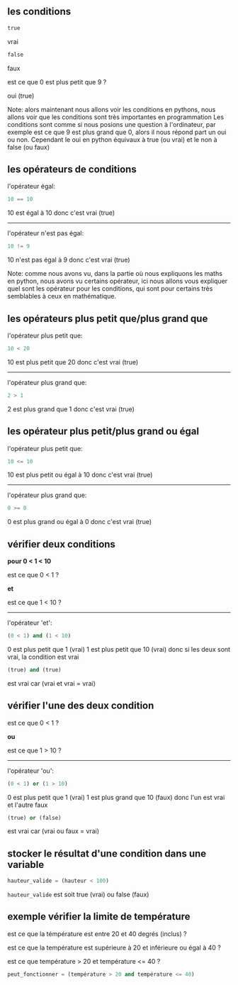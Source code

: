 ## les conditions
<div>

```python
true
```
vrai

</div><!-- .element: class="fragment" data-fragment-index="1" -->
<div>

```python
false
```
faux

</div><!-- .element: class="fragment" data-fragment-index="2" -->

est ce que 0 est plus petit que 9 ? <!-- .element: class="fragment" data-fragment-index="3" -->

oui (true)<!-- .element: class="fragment" data-fragment-index="4" -->


Note: 
alors maintenant nous allons voir les conditions en pythons, nous allons voir que les conditions sont très importantes en programmation
Les conditions sont comme si nous posions une question à l'ordinateur, par exemple est ce que 9 est plus grand que 0, alors il nous répond part un oui ou non. Cependant le oui en python équivaux à true (ou vrai) et le non à false (ou faux) 


## les opérateurs de conditions
<div>
l'opérateur égal:

```python
10 == 10
``` 
10 est égal à 10 donc c'est vrai (true)
</div>
<!-- .element: class="fragment" data-fragment-index="1" -->

<div>

----- 
l'opérateur n'est pas égal:

```python
10 != 9
``` 
10 n'est pas égal à 9 donc c'est vrai (true)
</div>
<!-- .element: class="fragment" data-fragment-index="2" -->

Note: 
comme nous avons vu, dans la partie où nous expliquons les maths en python, nous avons vu certains opérateur, ici nous allons vous expliquer quel sont les opérateur pour les conditions, qui sont pour certains très semblables à ceux en mathématique. 


## les opérateurs plus petit que/plus grand que

<div>
l'opérateur plus petit que:

```python
10 < 20
``` 
10 est plus petit que 20 donc c'est vrai (true)
</div>
<!-- .element: class="fragment" data-fragment-index="1" -->

<div>

----- 
l'opérateur plus grand que:

```python
2 > 1
``` 
2 est plus grand que 1 donc c'est vrai (true)
</div>
<!-- .element: class="fragment" data-fragment-index="2" -->


## les opérateur plus petit/plus grand ou égal

<div>
l'opérateur plus petit que:

```python
10 <= 10
``` 
10 est plus petit ou égal à 10 donc c'est vrai (true)
</div>
<!-- .element: class="fragment" data-fragment-index="1" -->

<div>

----- 
l'opérateur plus grand que:

```python
0 >= 0
``` 
0 est plus grand ou égal à 0 donc c'est vrai (true)
</div>
<!-- .element: class="fragment" data-fragment-index="2" -->


## vérifier deux conditions

<div>

__pour 0 < 1 < 10__

est ce que 0 < 1 ?

  **et** 

est ce que 1 < 10 ?

</div><!-- .element: class="fragment" data-fragment-index="1" -->

<div>

---- 
l'opérateur 'et':

```python
(0 < 1) and (1 < 10)
``` 
0 est plus petit que 1 (vrai)
1 est plus petit que 10 (vrai)
donc si les deux sont vrai, la condition est vrai
</div>
<!-- .element: class="fragment" data-fragment-index="2" -->

<div>

```python
(true) and (true)
``` 
est vrai car (vrai et vrai = vrai)

</div>
<!-- .element: class="fragment" data-fragment-index="3" -->


## vérifier l'une des deux condition

<div>

est ce que 0 < 1 ?

  **ou** 

est ce que 1 > 10 ?

</div><!-- .element: class="fragment" data-fragment-index="1" -->

<div>

---- 
l'opérateur 'ou':

```python
(0 < 1) or (1 > 10)
``` 
0 est plus petit que 1 (vrai)
1 est plus grand que 10 (faux)
donc l'un est vrai et l'autre faux
</div>
<!-- .element: class="fragment" data-fragment-index="2" -->

<div>

```python
(true) or (false)
``` 
est vrai car (vrai ou faux = vrai)

</div>
<!-- .element: class="fragment" data-fragment-index="3" -->


## stocker le résultat d'une condition dans une variable

```python
hauteur_valide = (hauteur < 100)
``` 
<!-- .element: class="fragment" data-fragment-index="1" -->
`hauteur_valide` est soit true (vrai) ou false (faux) <!-- .element: class="fragment" data-fragment-index="2" -->


## exemple vérifier la limite de température

est ce que la témpérature est entre 20 et 40 degrés (inclus) ?  <!-- .element: class="fragment" data-fragment-index="1" -->

est ce que la température est supérieure à 20 et inférieure ou égal à 40 ? <!-- .element: class="fragment" data-fragment-index="2" -->

est ce que température > 20 et température <= 40 ? <!-- .element: class="fragment" data-fragment-index="3" -->

```python
peut_fonctionner = (température > 20 and température <= 40)
```  
<!-- .element: class="fragment" data-fragment-index="4" -->